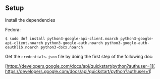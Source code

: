## Setup

Install the dependencies

Fedora:

```
$ sudo dnf install python3-google-api-client.noarch python3-google-api-client.noarch python3-google-auth.noarch python3-google-auth-oauthlib.noarch python3-docx.noarch
```

Get the `credentials.json` file by doing the first step of the following doc:

[https://developers.google.com/docs/api/quickstart/python?authuser=1](
https://developers.google.com/docs/api/quickstart/python?authuser=1)
